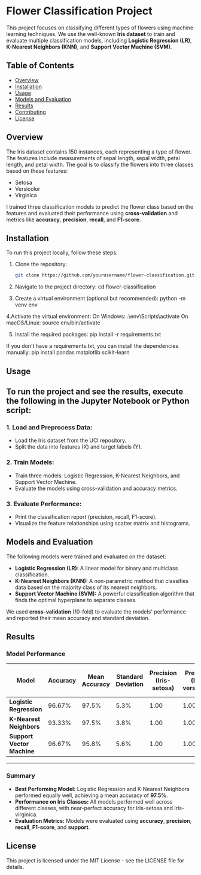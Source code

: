 # Flower Classification Project

This project focuses on classifying different types of flowers using machine learning techniques. We use the well-known **Iris dataset** to train and evaluate multiple classification models, including **Logistic Regression (LR)**, **K-Nearest Neighbors (KNN)**, and **Support Vector Machine (SVM)**.

## Table of Contents
- [Overview](#overview)
- [Installation](#installation)
- [Usage](#usage)
- [Models and Evaluation](#models-and-evaluation)
- [Results](#results)
- [Contributing](#contributing)
- [License](#license)

## Overview

The Iris dataset contains 150 instances, each representing a type of flower. The features include measurements of sepal length, sepal width, petal length, and petal width. The goal is to classify the flowers into three classes based on these features:

- Setosa
- Versicolor
- Virginica

I trained three classification models to predict the flower class based on the features and evaluated their performance using **cross-validation** and metrics like **accuracy**, **precision**, **recall**, and **F1-score**.

## Installation

To run this project locally, follow these steps:

1. Clone the repository:

   ```bash
   git clone https://github.com/yourusername/flower-classification.git

2. Navigate to the project directory:
cd flower-classification

3. Create a virtual environment (optional but recommended):
python -m venv env

4.Activate the virtual environment:
On Windows:
.\env\Scripts\activate
On macOS/Linux:
source env/bin/activate

5. Install the required packages:
pip install -r requirements.txt

If you don't have a requirements.txt, you can install the dependencies manually:
pip install pandas matplotlib scikit-learn

## Usage

## To run the project and see the results, execute the following in the Jupyter Notebook or Python script:

### 1. Load and Preprocess Data:
- Load the Iris dataset from the UCI repository.
- Split the data into features (X) and target labels (Y).

### 2. Train Models:
- Train three models: Logistic Regression, K-Nearest Neighbors, and Support Vector Machine.
- Evaluate the models using cross-validation and accuracy metrics.

### 3. Evaluate Performance:
- Print the classification report (precision, recall, F1-score).
- Visualize the feature relationships using scatter matrix and histograms.

## Models and Evaluation

The following models were trained and evaluated on the dataset:

- **Logistic Regression (LR):** A linear model for binary and multiclass classification.
- **K-Nearest Neighbors (KNN):** A non-parametric method that classifies data based on the majority class of its nearest neighbors.
- **Support Vector Machine (SVM):** A powerful classification algorithm that finds the optimal hyperplane to separate classes.

We used **cross-validation** (10-fold) to evaluate the models' performance and reported their mean accuracy and standard deviation.

## Results

### Model Performance

| Model                  | Accuracy  | Mean Accuracy | Standard Deviation | Precision (Iris-setosa) | Precision (Iris-versicolor) | Precision (Iris-virginica) | Recall (Iris-setosa) | Recall (Iris-versicolor) | Recall (Iris-virginica) | F1-Score (Iris-setosa) | F1-Score (Iris-versicolor) | F1-Score (Iris-virginica) |
|------------------------|-----------|---------------|---------------------|-------------------------|----------------------------|--------------------------|-----------------------|--------------------------|--------------------------|--------------------------|----------------------------|----------------------------|
| **Logistic Regression** | 96.67%    | 97.5%         | 5.3%                | 1.00                    | 1.00                       | 0.92                     | 1.00                  | 0.91                     | 1.00                     | 1.00                     | 0.95                       | 0.96                       |
| **K-Nearest Neighbors** | 93.33%    | 97.5%         | 3.8%                | 1.00                    | 1.00                       | 0.85                     | 1.00                  | 0.82                     | 1.00                     | 1.00                     | 0.90                       | 0.92                       |
| **Support Vector Machine** | 96.67% | 95.8%         | 5.6%                | 1.00                    | 1.00                       | 0.92                     | 1.00                  | 0.91                     | 1.00                     | 1.00                     | 0.95                       | 0.96                       |

---

### Summary
- **Best Performing Model:** Logistic Regression and K-Nearest Neighbors performed equally well, achieving a mean accuracy of **97.5%**.
- **Performance on Iris Classes:** All models performed well across different classes, with near-perfect accuracy for Iris-setosa and Iris-virginica.
- **Evaluation Metrics:** Models were evaluated using **accuracy**, **precision**, **recall**, **F1-score**, and **support**.

## License

This project is licensed under the MIT License - see the LICENSE file for details.
